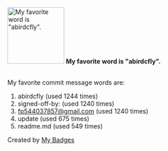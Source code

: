 <img src="https://github.com/my-badges/my-badges/blob/master/src/all-badges/favorite-word/favorite-word.png?raw=true" alt="My favorite word is &quot;abirdcfly&quot;." title="My favorite word is &quot;abirdcfly&quot;." width="128">
<strong>My favorite word is &quot;abirdcfly&quot;.</strong>
<br><br>

My favorite commit message words are:

1. abirdcfly (used 1244 times)
2. signed-off-by: (used 1240 times)
3. <fp544037857@gmail.com> (used 1240 times)
4. update (used 675 times)
5. readme.md (used 549 times)


Created by <a href="https://github.com/my-badges/my-badges">My Badges</a>